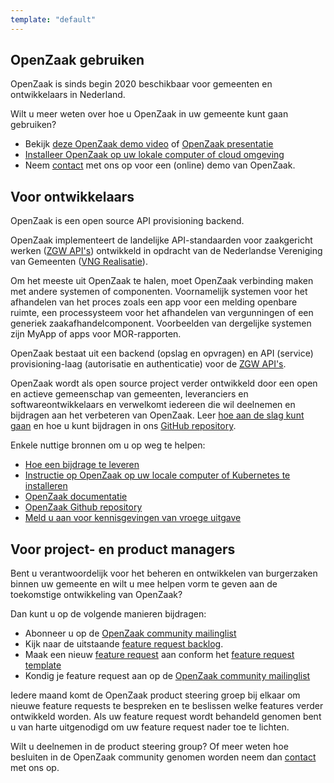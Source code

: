 ```yaml
---
template: "default"
---
```


## OpenZaak gebruiken

OpenZaak is sinds begin 2020 beschikbaar voor gemeenten en ontwikkelaars in Nederland.

Wilt u meer weten over hoe u OpenZaak in uw gemeente kunt gaan gebruiken?

* Bekijk [deze OpenZaak demo video](https://player.vimeo.com/video/389842983?app_id=122963) of [OpenZaak presentatie](https://commonground.nl/file/download/54477469/2020-02-14-presentatie-open-zaak-at-live2020pdf)
* [Installeer OpenZaak op uw lokale computer of cloud  omgeving](https://open-zaak.readthedocs.io/en/latest/installation/index.html)
* Neem [contact](/contact/)  met ons op voor een (online) demo van OpenZaak.

## Voor ontwikkelaars

OpenZaak is een open source API provisioning backend.

OpenZaak implementeert de landelijke API-standaarden voor zaakgericht werken ([ZGW API's](https://github.com/VNG-Realisatie/gemma-zaken)) ontwikkeld in opdracht van de Nederlandse Vereniging van Gemeenten ([VNG Realisatie](https://www.vngrealisatie.nl)).

Om het meeste uit OpenZaak te halen, moet OpenZaak verbinding maken met andere systemen of componenten. Voornamelijk systemen voor het afhandelen van het proces zoals een app voor een melding openbare ruimte, een processysteem voor het afhandelen van vergunningen of een generiek zaakafhandelcomponent. Voorbeelden van dergelijke systemen zijn MyApp of apps voor MOR-rapporten.

OpenZaak bestaat uit een backend (opslag en opvragen) en API (service) provisioning-laag (autorisatie en authenticatie) voor de [ZGW API's](https://github.com/VNG-Realisatie/gemma-zaken).

OpenZaak wordt als open source project verder ontwikkeld door een open en actieve gemeenschap van gemeenten, leveranciers en softwareontwikkelaars en verwelkomt iedereen die wil deelnemen en bijdragen aan het verbeteren van OpenZaak. Leer [hoe aan de slag kunt gaan](https://open-zaak.readthedocs.io/en/latest/installation/index.html#installation-index) en hoe u kunt bijdragen in ons [GitHub repository](https://github.com/open-zaak/open-zaak).

Enkele nuttige bronnen om u op weg te helpen:
* [Hoe een bijdrage te leveren](https://github.com/open-zaak/open-zaak/blob/master/CONTRIBUTING.md)
* [Instructie op OpenZaak op uw locale computer of Kubernetes te installeren](https://open-zaak.readthedocs.io/en/latest/installation/index.html)
* [OpenZaak documentatie](https://open-zaak.readthedocs.io/en/latest/introduction/index.html)
* [OpenZaak Github repository](https://github.com/open-zaak/open-zaak)
* [Meld u aan voor kennisgevingen van vroege uitgave](https://odoo.publiccode.net/survey/start/086e0627-8bc0-4b65-8aa9-f6872aba89d0)

## Voor project- en product managers

Bent u verantwoordelijk voor het beheren en ontwikkelen van burgerzaken binnen uw gemeente en wilt u mee helpen vorm te geven aan de toekomstige ontwikkeling van OpenZaak?

Dan kunt u op de volgende manieren bijdragen:

* Abonneer u op de [OpenZaak community mailinglist](https://lists.publiccode.net/mailman/postorius/lists/openzaak-discuss.lists.publiccode.net)
* Kijk naar de uitstaande [feature request backlog](https://github.com/orgs/open-zaak/projects/2).
* Maak een nieuw [feature request](https://github.com/open-zaak/product-steering/issues/new?assignees=&labels=enhancement&template=feature_request.md&title=%5BFEATURE-REQUEST%5D) aan conform het [feature request template](https://github.com/open-zaak/product-steering/blob/main/.github/ISSUE_TEMPLATE/feature_request.md)
* Kondig je feature request aan op de [OpenZaak community mailinglist](https://lists.publiccode.net/mailman/postorius/lists/openzaak-discuss.lists.publiccode.net)

Iedere maand komt de OpenZaak product steering groep bij elkaar om nieuwe feature requests te bespreken en te beslissen welke features verder ontwikkeld worden. Als uw feature request wordt behandeld genomen bent u van harte uitgenodigd om uw feature request nader toe te lichten.

Wilt u deelnemen in de product steering group? Of meer weten hoe besluiten in de OpenZaak community genomen worden neem dan [contact](/contact/) met ons op.
